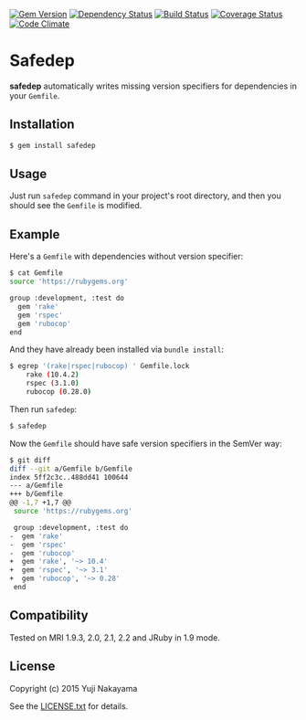 [![Gem Version](http://img.shields.io/gem/v/safedep.svg?style=flat)](http://badge.fury.io/rb/safedep)
[![Dependency Status](http://img.shields.io/gemnasium/yujinakayama/safedep.svg?style=flat)](https://gemnasium.com/yujinakayama/safedep)
[![Build Status](https://travis-ci.org/yujinakayama/safedep.svg?branch=master&style=flat)](https://travis-ci.org/yujinakayama/safedep)
[![Coverage Status](http://img.shields.io/coveralls/yujinakayama/safedep/master.svg?style=flat)](https://coveralls.io/r/yujinakayama/safedep)
[![Code Climate](https://img.shields.io/codeclimate/github/yujinakayama/safedep.svg?style=flat)](https://codeclimate.com/github/yujinakayama/safedep)

# Safedep

**safedep** automatically writes missing version specifiers for dependencies in your `Gemfile`.

## Installation

```bash
$ gem install safedep
```

## Usage

Just run `safedep` command in your project's root directory,
and then you should see the `Gemfile` is modified.

## Example

Here's a `Gemfile` with dependencies without version specifier:

```bash
$ cat Gemfile
source 'https://rubygems.org'

group :development, :test do
  gem 'rake'
  gem 'rspec'
  gem 'rubocop'
end
```

And they have already been installed via `bundle install`:

```bash
$ egrep '(rake|rspec|rubocop) ' Gemfile.lock
    rake (10.4.2)
    rspec (3.1.0)
    rubocop (0.28.0)
```

Then run `safedep`:

```bash
$ safedep
```

Now the `Gemfile` should have safe version specifiers in the SemVer way:

```bash
$ git diff
diff --git a/Gemfile b/Gemfile
index 5ff2c3c..488dd41 100644
--- a/Gemfile
+++ b/Gemfile
@@ -1,7 +1,7 @@
 source 'https://rubygems.org'

 group :development, :test do
-  gem 'rake'
-  gem 'rspec'
-  gem 'rubocop'
+  gem 'rake', '~> 10.4'
+  gem 'rspec', '~> 3.1'
+  gem 'rubocop', '~> 0.28'
 end
```

## Compatibility

Tested on MRI 1.9.3, 2.0, 2.1, 2.2 and JRuby in 1.9 mode.

## License

Copyright (c) 2015 Yuji Nakayama

See the [LICENSE.txt](LICENSE.txt) for details.
